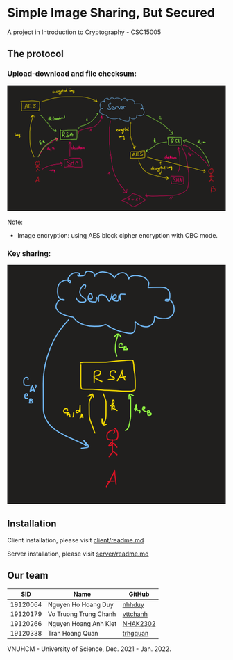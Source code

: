# Simple Image Sharing, But Secured

A project in Introduction to Cryptography - CSC15005

## The protocol
### Upload-download and file checksum:

![vi-report/img/upload-protocol.PNG](vi-report/img/upload-protocol.PNG)

Note:
* Image encryption: using AES block cipher encryption with CBC mode.

### Key sharing:

![vi-report/img/sharing-protocol.png](vi-report/img/sharing-protocol.PNG)

## Installation
Client installation, please visit [client/readme.md](client/readme.md)

Server installation, please visit [server/readme.md](server/readme.md)

## Our team
|   SID   |       Name          |     GitHub     |   
|---------|---------------------|----------------|
|19120064 |Nguyen Ho Hoang Duy  |[nhhduy](https://github.com/nhhduy)|
|19120179 |Vo Truong Trung Chanh |[vttchanh](https://github.com/vttchanh)|
|19120266 |Nguyen Hoang Anh Kiet|[NHAK2302](https://github.com/nhak2302)
|19120338 |Tran Hoang Quan|[trhgquan](https://github.com/trhgquan)

VNUHCM - University of Science, Dec. 2021 - Jan. 2022.